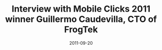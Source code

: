 ---
title: Interview with Mobile Clicks 2011 winner Guillermo Caudevilla, CTO of FrogTek
date: 2011-09-20
external_link: https://www.youtube.com/watch?v=0jRAlpYwKvw
thumbnail: /assets/press/20110920-youtube.png
---